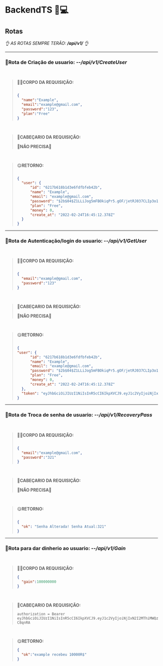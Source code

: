 # **BackendTS** 🎢💻

## **Rotas**

_👌 AS ROTAS SEMPRE TERÃO: **/api/v1/** 👌_

----
### **📍Rota de Criação de usuario:** --_/api/v1/CreateUser_

<br>

>💂‍♀️**CORPO DA REQUISIÇÃO:**
>    
>```json
>
>{
>	"name":"Example",
>	"email":"example@gmail.com",
>	"password":"123",
>	"plan":"Free"
>}
>
>```

<br>

>🤯**CABEÇARIO DA REQUISIÇÃO:**
>
>**🤠NÃO PRECISA🤠**

<br>

>😋**RETORNO:**
>```json
>
>{
>	"user": {
>		"id": "6217b618b1d3e6fdfbfeb42b",
>		"name": "Example",
>		"email": "example@gmail.com",
>		"password": "$2b$04$Z1LLiJog5mFBOkiqPr5.gOF/jetRJ037CLIp3o1JIx4sbeqeHNCwa",
>		"plan": "Free",
>		"money": 0,
>		"create_at": "2022-02-24T16:45:12.378Z"
>	}
>}
>
>```

---
### **📍Rota de Autenticação/login do usuario:** --_/api/v1/GetUser_

<br>

>💂‍♀️**CORPO DA REQUISIÇÃO:**
>    
>```json
>
>{
>	"email":"example@gmail.com",
>	"password":"123"
>}
>
>```

<br>

>🤯**CABEÇARIO DA REQUISIÇÃO:**
>
>**🤠NÃO PRECISA🤠**

<br>

>😋**RETORNO:**
>```json
>
>{
> "user": {
>		"id": "6217b618b1d3e6fdfbfeb42b",
>		"name": "Example",
>		"email": "example@gmail.com",
>		"password": "$2b$04$Z1LLiJog5mFBOkiqPr5.gOF/jetRJ037CLIp3o1JIx4sbeqeHNCwa",
>		"plan": "Free",
>		"money": 0,
>		"create_at": "2022-02-24T16:45:12.378Z"
>	},
>	"token": "eyJhbGciOiJIUzI1NiIsInR5cCI6IkpXVCJ9.eyJ1c2VyIjoiNjIxN2I2MThiMWQzZTZmZGZiZmViNDJiIiwiaWF0IjoxNjQ1NzIzNjU1LCJleHAiOjE2NDYzMjg0NTUsInN1YiI6IjYyMTdiNjE4YjFkM2U2ZmRmYmZlYjQyYiJ9.QnQid1IonxHVLySa541cRBwFdKFHm7sSpGbv-C8qnRA"
>}
>
>```
---
### **📍Rota de Troca de senha de usuario:** --_/api/v1/RecoveryPass_

<br>

>💂‍♀️**CORPO DA REQUISIÇÃO:**
>    
>```json
>
>{
>	"email":"example@gmail.com",
>	"password":"321"
>}
>
>```

<br>

>🤯**CABEÇARIO DA REQUISIÇÃO:**
>
>**🤠NÃO PRECISA🤠**

<br>

>😋**RETORNO:**
>```json
>
>{
>	"ok": "Senha Alterada! Senha Atual:321"
>}
>
>```
---

### **📍Rota para dar dinherio ao usuario:** --_/api/v1/Gain_

<br>

>💂‍♀️**CORPO DA REQUISIÇÃO:**
>```json
>{
>	"gain":100000000
>}
>```


<br>

>🤯**CABEÇARIO DA REQUISIÇÃO:**
>
>```
>authorization = Bearer eyJhbGciOiJIUzI1NiIsInR5cCI6IkpXVCJ9.eyJ1c2VyIjoiNjIxN2I2MThiMWQzZTZmZGZiZmViNDJiIiwiaWF0IjoxNjQ1NzIzNjU1LCJleHAiOjE2NDYzMjg0NTUsInN1YiI6IjYyMTdiNjE4YjFkM2U2ZmRmYmZlYjQyYiJ9.QnQid1IonxHVLySa541cRBwFdKFHm7sSpGbv-C8qnRA
>```

<br>

>😋**RETORNO:**
>```json
>{
>	"ok":"example recebeu 10000R$"
>}
>```

